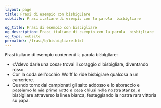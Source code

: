 ```yaml
---
layout: page
title: Frasi di esempio con bisbigliare 
subtitle: Frasi italiane di esempio con la parola  bisbigliare

og_title: Frasi di esempio con bisbigliare 
og_description: Frasi italiane di esempio con la parola  bisbigliare
og_type: website
permalink: /frasi/b/bisbigliare.html
---
```


Frasi italiane di esempio contenenti la parola bisbigliare:


- «Volevo darle una cosa» trovai il coraggio di bisbigliare, diventando rosso.
- Con la coda dell'occhio, Wolff lo vide bisbigliare qualcosa a un cameriere.
- Quando torno dai campionati gli salto addosso e lo abbraccio e passiamo la mia prima notte a casa chiusi nella nostra stanza, a bisbigliare attraverso la linea bianca, festeggiando la nostra rara vittoria su papà.
